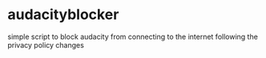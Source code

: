 # audacityblocker
simple script to block audacity from connecting to the internet following the privacy policy changes
